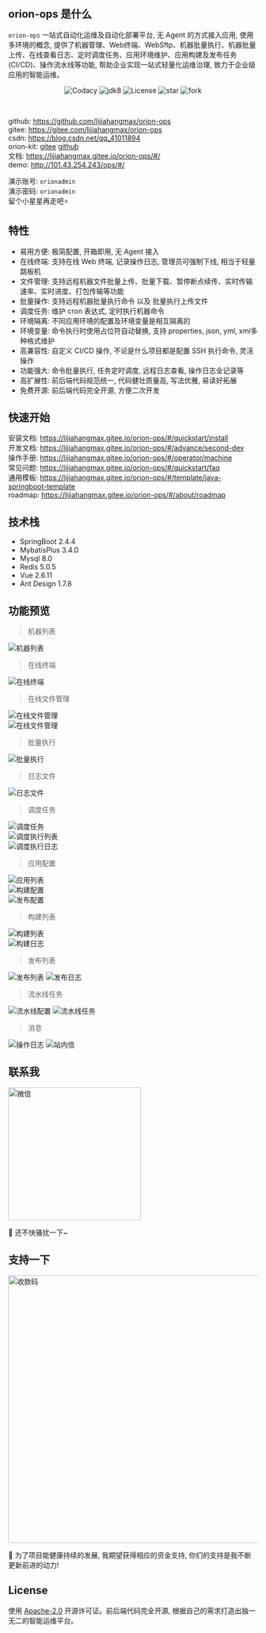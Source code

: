 ## orion-ops 是什么

`orion-ops` 一站式自动化运维及自动化部署平台, 无 Agent 的方式接入应用, 使用多环境的概念, 提供了机器管理、Web终端、WebSftp、机器批量执行、机器批量上传、在线查看日志、定时调度任务、应用环境维护、应用构建及发布任务 (CI/CD)、操作流水线等功能, 帮助企业实现一站式轻量化运维治理,
致力于企业级应用的智能运维。

<p style="text-align: center">
	<a target="_blank" style="text-decoration: none" href="https://www.codacy.com/gh/lijiahangmax/orion-ops/dashboard?utm_source=github.com&amp;utm_medium=referral&amp;utm_content=lijiahangmax/orion-ops&amp;utm_campaign=Badge_Grade">
		<img src="https://app.codacy.com/project/badge/Grade/18b08ef5e7294e80836c56d595fea4bb" alt="Codacy"/>
	</a>
	<a target="_blank" style="text-decoration: none" href="https://www.oracle.com/java/technologies/javase/javase-jdk8-downloads.html">
		<img src="https://img.shields.io/badge/JDK-8+-green.svg" alt="jdk8"/>
	</a>
	<a target="_blank" style="text-decoration: none" href="https://www.apache.org/licenses/LICENSE-2.0">
		<img src="https://img.shields.io/github/license/lijiahangmax/orion-ops" alt="License"/>
	</a>
	<a target="_blank" style="text-decoration: none" href="https://gitee.com/lijiahangmax/orion-ops/stargazers">
		<img src="https://gitee.com/lijiahangmax/orion-ops/badge/star.svg?theme=dark" alt="star"/>
	</a>
	<a target="_blank" style="text-decoration: none" href="https://gitee.com/lijiahangmax/orion-ops/members">
		<img src="https://gitee.com/lijiahangmax/orion-ops/badge/fork.svg?theme=dark" alt="fork"/>
	</a>		
	<!-- <a target="_blank" style="text-decoration: none" href="https://github.com/lijiahangmax/orion-ops">
		<img src="https://img.shields.io/github/stars/lijiahangmax/orion-ops.svg?style=social" alt="star"/>
	</a> -->	
</p>

<br/>  

github: https://github.com/lijiahangmax/orion-ops  
gitee: https://gitee.com/lijiahangmax/orion-ops  
csdn: https://blog.csdn.net/qq_41011894  
orion-kit: [gitee](https://gitee.com/lijiahangmax/orion-kit) [github](https://github.com/lijiahangmax/orion-kit)    
文档: https://lijiahangmax.gitee.io/orion-ops/#/    
demo: http://101.43.254.243/ops/#/

演示账号: `orionadmin`    
演示密码: `orionadmin`  
留个小星星再走吧⭐

## 特性

* 易用方便: 极简配置, 开箱即用, 无 Agent 接入
* 在线终端: 支持在线 Web 终端, 记录操作日志, 管理员可强制下线, 相当于轻量跳板机
* 文件管理: 支持远程机器文件批量上传、批量下载、暂停断点续传、实时传输速率、实时进度、打包传输等功能
* 批量操作: 支持远程机器批量执行命令 以及 批量执行上传文件
* 调度任务: 维护 cron 表达式, 定时执行机器命令
* 环境隔离: 不同应用环境的配置及环境变量是相互隔离的
* 环境变量: 命令执行时使用占位符自动替换, 支持 properties, json, yml, xml多种格式维护
* 高兼容性: 自定义 CI/CD 操作, 不论是什么项目都是配置 SSH 执行命令, 灵活操作
* 功能强大: 命令批量执行, 任务定时调度, 远程日志查看, 操作日志全记录等
* 高扩展性: 前后端代码规范统一, 代码健壮质量高, 写法优雅, 易读好拓展
* 免费开源: 前后端代码完全开源, 方便二次开发

## 快速开始

安装文档: https://lijiahangmax.gitee.io/orion-ops/#/quickstart/install   
开发文档: https://lijiahangmax.gitee.io/orion-ops/#/advance/second-dev   
操作手册: https://lijiahangmax.gitee.io/orion-ops/#/operator/machine  
常见问题: https://lijiahangmax.gitee.io/orion-ops/#/quickstart/faq  
通用模板: https://lijiahangmax.gitee.io/orion-ops/#/template/java-springboot-template  
roadmap: https://lijiahangmax.gitee.io/orion-ops/#/about/roadmap

## 技术栈

* SpringBoot 2.4.4
* MybatisPlus 3.4.0
* Mysql 8.0
* Redis 5.0.5
* Vue 2.6.11
* Ant Design 1.7.8

## 功能预览

> 机器列表

![机器列表](./assert/img/machine_list.png "机器列表")

> 在线终端

![在线终端](./assert/img/web_terminal.png "在线终端")

> 在线文件管理

![在线文件管理](./assert/img/sftp_1.png "在线文件管理")  
![在线文件管理](./assert/img/sftp_2.png "在线文件管理")

> 批量执行

![批量执行](./assert/img/batch_exec.png "批量执行")

> 日志文件

![日志文件](./assert/img/log_view.png "日志文件")

> 调度任务

![调度任务](./assert/img/scheduler.png "调度任务")  
![调度执行列表](./assert/img/scheduler_record.png "调度执行列表")  
![调度执行日志](./assert/img/scheduler_record_log.png "调度执行日志")

> 应用配置

![应用列表](./assert/img/app_list.png "应用列表")  
![构建配置](./assert/img/app_build_config.png "构建配置")  
![发布配置](./assert/img/app_release_config.png "发布配置")

> 构建列表

![构建列表](./assert/img/build_list.png "构建列表")  
![构建日志](./assert/img/build_log.png "构建日志")

> 发布列表

![发布列表](./assert/img/release_list.png "发布列表")
![发布日志](./assert/img/release_log.png "发布日志")

> 流水线任务

![流水线配置](./assert/img/pipeline_list.png "流水线配置")
![流水线任务](./assert/img/pipeline_record_list.png "流水线任务")

> 消息

![操作日志](./assert/img/operator_log.png "操作日志")
![站内信](./assert/img/webside_message.png "站内信")

## 联系我

<img src="./assert/img/concat_wx.jpg" alt="微信" width="268px"/>  

📧 还不快骚扰一下~

## 支持一下

<img src="./assert/img/support_pay.jpg" alt="收款码" width="540px"/>  

🎁 为了项目能健康持续的发展, 我期望获得相应的资金支持, 你们的支持是我不断更新前进的动力!

## License

使用 [Apache-2.0](https://github.com/lijiahangmax/orion-ops/blob/main/LICENSE) 开源许可证。前后端代码完全开源, 根据自己的需求打造出独一无二的智能运维平台。
